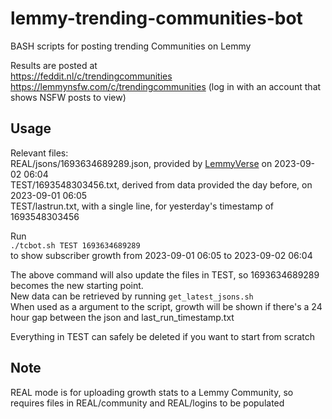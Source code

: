 # lemmy-trending-communities-bot
BASH scripts for posting trending Communities on Lemmy

Results are posted at  
https://feddit.nl/c/trendingcommunities  
https://lemmynsfw.com/c/trendingcommunities (log in with an account that shows NSFW posts to view)  

## Usage  
Relevant files:  
REAL/jsons/1693634689289.json, provided by [LemmyVerse](https://lemmyverse.net) on 2023-09-02 06:04  
TEST/1693548303456.txt, derived from data provided the day before, on 2023-09-01 06:05  
TEST/lastrun.txt, with a single line, for yesterday's timestamp of 1693548303456  

Run  
`./tcbot.sh TEST 1693634689289`  
to show subscriber growth from 2023-09-01 06:05 to 2023-09-02 06:04  

The above command will also update the files in TEST, so 1693634689289 becomes the new starting point.  
New data can be retrieved by running `get_latest_jsons.sh`  
When used as a argument to the script, growth will be shown if there's a 24 hour gap between the json and last_run_timestamp.txt  

Everything in TEST can safely be deleted if you want to start from scratch  

## Note

REAL mode is for uploading growth stats to a Lemmy Community, so requires files in REAL/community and REAL/logins
to be populated
